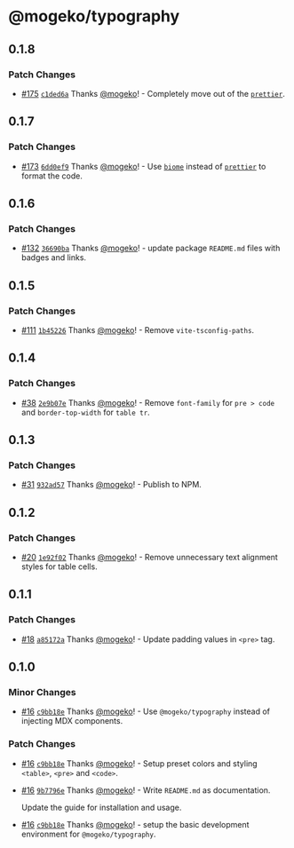 # @mogeko/typography

## 0.1.8

### Patch Changes

- [#175](https://github.com/mogeko/mogeko/pull/175) [`c1ded6a`](https://github.com/mogeko/mogeko/commit/c1ded6a0a032b308c651699e7f9167a13eb8e90e) Thanks [@mogeko](https://github.com/mogeko)! - Completely move out of the [`prettier`](https://prettier.io).

## 0.1.7

### Patch Changes

- [#173](https://github.com/mogeko/mogeko/pull/173) [`6dd0ef9`](https://github.com/mogeko/mogeko/commit/6dd0ef90c26e9e7584f9d13d0752e4665d5eeda7) Thanks [@mogeko](https://github.com/mogeko)! - Use [`biome`](https://biomejs.dev) instead of [`prettier`](https://prettier.io) to format the code.

## 0.1.6

### Patch Changes

- [#132](https://github.com/mogeko/mogeko/pull/132) [`36690ba`](https://github.com/mogeko/mogeko/commit/36690bae69cb9f2054dac6a7217a18dd303f7cc2) Thanks [@mogeko](https://github.com/mogeko)! - update package `README.md` files with badges and links.

## 0.1.5

### Patch Changes

- [#111](https://github.com/mogeko/mogeko/pull/111) [`1b45226`](https://github.com/mogeko/mogeko/commit/1b45226dcce64ddb91c64d8ef8d36205f06e1bf7) Thanks [@mogeko](https://github.com/mogeko)! - Remove `vite-tsconfig-paths`.

## 0.1.4

### Patch Changes

- [#38](https://github.com/mogeko/mogeko/pull/38) [`2e9b07e`](https://github.com/mogeko/mogeko/commit/2e9b07e6f108613db99eb2e19fe029feb726edc1) Thanks [@mogeko](https://github.com/mogeko)! - Remove `font-family` for `pre > code` and `border-top-width` for `table tr`.

## 0.1.3

### Patch Changes

- [#31](https://github.com/mogeko/mogeko/pull/31) [`932ad57`](https://github.com/mogeko/mogeko/commit/932ad5761fb499d8488853f71b14d8f32a9316b7) Thanks [@mogeko](https://github.com/mogeko)! - Publish to NPM.

## 0.1.2

### Patch Changes

- [#20](https://github.com/mogeko/mogeko/pull/20) [`1e92f02`](https://github.com/mogeko/mogeko/commit/1e92f02ced9a57c8bd2567654ba7aef2053fa99e) Thanks [@mogeko](https://github.com/mogeko)! - Remove unnecessary text alignment styles for table cells.

## 0.1.1

### Patch Changes

- [#18](https://github.com/mogeko/mogeko/pull/18) [`a85172a`](https://github.com/mogeko/mogeko/commit/a85172a9511cc4c11de7c0ebb0232f6748c875a0) Thanks [@mogeko](https://github.com/mogeko)! - Update padding values in `<pre>` tag.

## 0.1.0

### Minor Changes

- [#16](https://github.com/mogeko/mogeko/pull/16) [`c9bb18e`](https://github.com/mogeko/mogeko/commit/c9bb18eb3ec4a5c2cc6a0372756d79671d5e0de5) Thanks [@mogeko](https://github.com/mogeko)! - Use `@mogeko/typography` instead of injecting MDX components.

### Patch Changes

- [#16](https://github.com/mogeko/mogeko/pull/16) [`c9bb18e`](https://github.com/mogeko/mogeko/commit/c9bb18eb3ec4a5c2cc6a0372756d79671d5e0de5) Thanks [@mogeko](https://github.com/mogeko)! - Setup preset colors and styling `<table>`, `<pre>` and `<code>`.

- [#16](https://github.com/mogeko/mogeko/pull/16) [`9b7796e`](https://github.com/mogeko/mogeko/commit/9b7796e5339ebd910fd84f29ce250416ff6cb82f) Thanks [@mogeko](https://github.com/mogeko)! - Write `README.md` as documentation.

  Update the guide for installation and usage.

- [#16](https://github.com/mogeko/mogeko/pull/16) [`c9bb18e`](https://github.com/mogeko/mogeko/commit/c9bb18eb3ec4a5c2cc6a0372756d79671d5e0de5) Thanks [@mogeko](https://github.com/mogeko)! - setup the basic development environment for `@mogeko/typography`.
